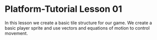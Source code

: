 # Platform-Tutorial Lesson 01
In this lesson we create a basic tile structure for our game.
We create a basic player sprite and use vectors and equations of motion to control movement.
